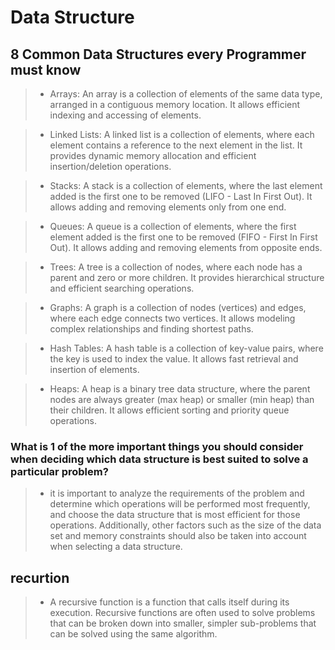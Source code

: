 # Data Structure

## 8 Common Data Structures every Programmer must know

>- Arrays: An array is a collection of elements of the same data type, arranged in a contiguous memory location. It allows efficient indexing and accessing of elements.

>- Linked Lists: A linked list is a collection of elements, where each element contains a reference to the next element in the list. It provides dynamic memory allocation and efficient insertion/deletion operations.

>- Stacks: A stack is a collection of elements, where the last element added is the first one to be removed (LIFO - Last In First Out). It allows adding and removing elements only from one end.

>- Queues: A queue is a collection of elements, where the first element added is the first one to be removed (FIFO - First In First Out). It allows adding and removing elements from opposite ends.

>- Trees: A tree is a collection of nodes, where each node has a parent and zero or more children. It provides hierarchical structure and efficient searching operations.

>- Graphs: A graph is a collection of nodes (vertices) and edges, where each edge connects two vertices. It allows modeling complex relationships and finding shortest paths.

>- Hash Tables: A hash table is a collection of key-value pairs, where the key is used to index the value. It allows fast retrieval and insertion of elements.

>- Heaps: A heap is a binary tree data structure, where the parent nodes are always greater (max heap) or smaller (min heap) than their children. It allows efficient sorting and priority queue operations.

### What is 1 of the more important things you should consider when deciding which data structure is best suited to solve a particular problem?

>- it is important to analyze the requirements of the problem and determine which operations will be performed most frequently, and choose the data structure that is most efficient for those operations. Additionally, other factors such as the size of the data set and memory constraints should also be taken into account when selecting a data structure.


## recurtion

>- A recursive function is a function that calls itself during its execution. Recursive functions are often used to solve problems that can be broken down into smaller, simpler sub-problems that can be solved using the same algorithm.
